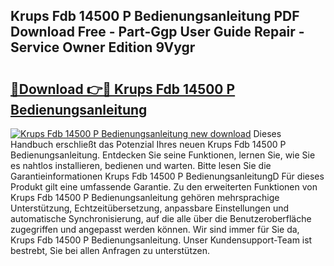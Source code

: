 ## Krups Fdb 14500 P Bedienungsanleitung PDF Download Free - Part-Ggp User Guide Repair - Service Owner Edition 9Vygr

# <h2><a href="http://df5msq.blite.top/?on=Krups+Fdb+14500+P+Bedienungsanleitung">🔗Download 👉🔴 Krups Fdb 14500 P Bedienungsanleitung</a></h2>

[![Krups Fdb 14500 P Bedienungsanleitung new download](https://i.imgur.com/lujVjoI.png)](http://df5msq.blite.top/?on=Krups+Fdb+14500+P+Bedienungsanleitung)
Dieses Handbuch erschließt das Potenzial Ihres neuen Krups Fdb 14500 P Bedienungsanleitung. Entdecken Sie seine Funktionen, lernen Sie, wie Sie es nahtlos installieren, bedienen und warten. Bitte lesen Sie die Garantieinformationen Krups Fdb 14500 P BedienungsanleitungD Für dieses Produkt gilt eine umfassende Garantie. Zu den erweiterten Funktionen von Krups Fdb 14500 P Bedienungsanleitung gehören mehrsprachige Unterstützung, Echtzeitübersetzung, anpassbare Einstellungen und automatische Synchronisierung, auf die alle über die Benutzeroberfläche zugegriffen und angepasst werden können. Wir sind immer für Sie da, Krups Fdb 14500 P Bedienungsanleitung. Unser Kundensupport-Team ist bestrebt, Sie bei allen Anfragen zu unterstützen.
